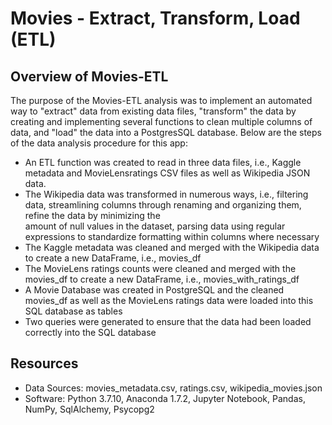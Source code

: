 # Movies - Extract, Transform, Load (ETL)

## Overview of Movies-ETL
The purpose of the Movies-ETL analysis was to implement an automated way to "extract" data from existing data files, "transform" the data by creating and implementing several functions to clean multiple columns of data, and "load" the data into a PostgresSQL database. Below are the steps of the data analysis procedure for this app:

  - An ETL function was created to read in three data files, i.e., Kaggle metadata and MovieLensratings CSV files as well as Wikipedia JSON data. 
  - The Wikipedia data was transformed in numerous ways, i.e., filtering data, streamlining columns through renaming and organizing them, refine the data by minimizing the     
    amount of null values in the dataset, parsing data using regular expressions to standardize formatting within columns where necessary
  - The Kaggle metadata was cleaned and merged with the Wikipedia data to create a new DataFrame, i.e., movies_df 
  - The MovieLens ratings counts were cleaned and merged with the movies_df to create a new DataFrame, i.e., movies_with_ratings_df
  - A Movie Database was created in PostgreSQL and the cleaned movies_df as well as the MovieLens ratings data were loaded into this SQL database as tables
  - Two queries were generated to ensure that the data had been loaded correctly into the SQL database
    

## Resources
- Data Sources: movies_metadata.csv, ratings.csv, wikipedia_movies.json
- Software: Python 3.7.10, Anaconda 1.7.2, Jupyter Notebook, Pandas, NumPy, SqlAlchemy, Psycopg2

